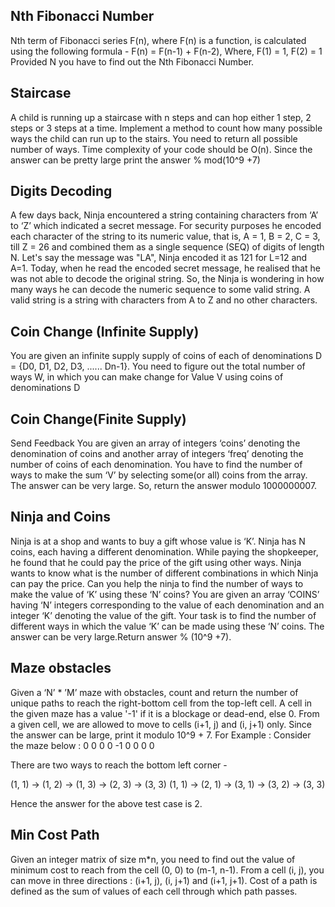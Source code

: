 ## Nth Fibonacci Number
Nth term of Fibonacci series F(n), where F(n) is a function, is calculated using the following formula -
    F(n) = F(n-1) + F(n-2), 
    Where, F(1) =  1, 
           F(2) = 1
Provided N you have to find out the Nth Fibonacci Number.

## Staircase
A child is running up a staircase with n steps and can hop either 1 step, 2 steps or 3 steps at a time. Implement a method to count how many possible ways the child can run up to the stairs. You need to return all possible number of ways.
Time complexity of your code should be O(n).
Since the answer can be pretty large print the answer % mod(10^9 +7)

## Digits Decoding
A few days back, Ninja encountered a string containing characters from ‘A’ to ‘Z’ which indicated a secret message. For security purposes he encoded each character of the string to its numeric value, that is, A = 1, B = 2, C = 3, till Z = 26 and combined them as a single sequence (SEQ) of digits of length N. Let's say the message was "LA", Ninja encoded it as 121 for L=12 and A=1.
Today, when he read the encoded secret message, he realised that he was not able to decode the original string. So, the Ninja is wondering in how many ways he can decode the numeric sequence to some valid string.
A valid string is a string with characters from A to Z and no other characters.

## Coin Change (Infinite Supply)
You are given an infinite supply supply of coins of each of denominations D = {D0, D1, D2, D3, ...... Dn-1}. You need to figure out the total number of ways W, in which you can make change for Value V using coins of denominations D

## Coin Change(Finite Supply)
Send Feedback
You are given an array of integers ‘coins’ denoting the denomination of coins and another array of integers ‘freq’ denoting the number of coins of each denomination.
You have to find the number of ways to make the sum ‘V’ by selecting some(or all) coins from the array.
The answer can be very large. So, return the answer modulo 1000000007.

## Ninja and Coins
Ninja is at a shop and wants to buy a gift whose value is ‘K’. Ninja has N coins, each having a different denomination. While paying the shopkeeper, he found that he could pay the price of the gift using other ways. Ninja wants to know what is the number of different combinations in which Ninja can pay the price. Can you help the ninja to find the number of ways to make the value of ‘K’ using these ‘N’ coins?
You are given an array ‘COINS’ having ‘N’ integers corresponding to the value of each denomination and an integer ‘K’ denoting the value of the gift. Your task is to find the number of different ways in which the value ‘K’ can be made using these ‘N’ coins. The answer can be very large.Return answer % (10^9 +7).

## Maze obstacles
Given a ‘N’ * ’M’ maze with obstacles, count and return the number of unique paths to reach the right-bottom cell from the top-left cell. A cell in the given maze has a value '-1' if it is a blockage or dead-end, else 0. From a given cell, we are allowed to move to cells (i+1, j) and (i, j+1) only. Since the answer can be large, print it modulo 10^9 + 7.
For Example :
Consider the maze below :
0 0 0 
0 -1 0 
0 0 0

There are two ways to reach the bottom left corner - 

(1, 1) -> (1, 2) -> (1, 3) -> (2, 3) -> (3, 3)
(1, 1) -> (2, 1) -> (3, 1) -> (3, 2) -> (3, 3)

Hence the answer for the above test case is 2.

## Min Cost Path
Given an integer matrix of size m*n, you need to find out the value of minimum cost to reach from the cell (0, 0) to (m-1, n-1).
From a cell (i, j), you can move in three directions : (i+1, j), (i, j+1) and (i+1, j+1).
Cost of a path is defined as the sum of values of each cell through which path passes.

